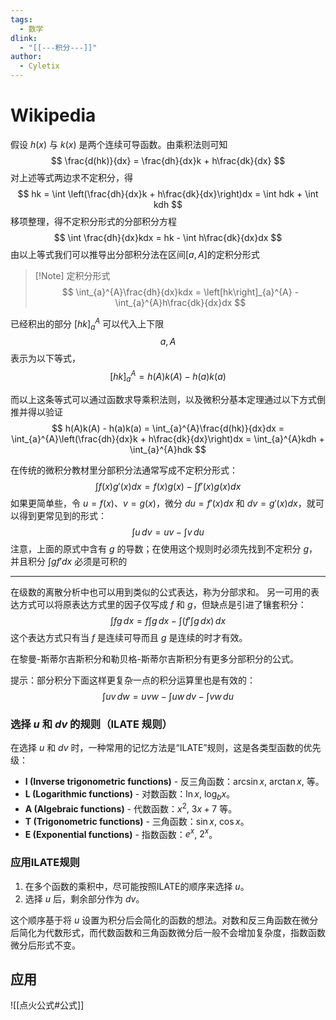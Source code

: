 ```yaml
---
tags:
  - 数学
dlink:
  - "[[---积分---]]"
author:
  - Cyletix
---
```

# Wikipedia
假设 $h(x)$ 与 $k(x)$ 是两个连续可导函数。由乘积法则可知
$$
\frac{d(hk)}{dx} = \frac{dh}{dx}k + h\frac{dk}{dx}
$$
对上述等式两边求不定积分，得
$$
hk = \int \left(\frac{dh}{dx}k + h\frac{dk}{dx}\right)dx = \int hdk + \int kdh
$$
移项整理，得不定积分形式的分部积分方程
$$
\int \frac{dh}{dx}kdx = hk - \int h\frac{dk}{dx}dx
$$
由以上等式我们可以推导出分部积分法在区间$[a, A]$的定积分形式
>[!Note] 定积分形式
> $$
> \int_{a}^{A}\frac{dh}{dx}kdx = \left[hk\right]_{a}^{A} - \int_{a}^{A}h\frac{dk}{dx}dx
> $$

已经积出的部分 $\left[hk\right]_{a}^{A}$ 可以代入上下限
$$a, A$$
表示为以下等式，
$$
\left[hk\right]_{a}^{A} = h(A)k(A) - h(a)k(a)
$$

而以上这条等式可以通过函数求导乘积法则，以及微积分基本定理通过以下方式倒推并得以验证
$$
h(A)k(A) - h(a)k(a) = \int_{a}^{A}\frac{d(hk)}{dx}dx = \int_{a}^{A}\left(\frac{dh}{dx}k + h\frac{dk}{dx}\right)dx = \int_{a}^{A}kdh + \int_{a}^{A}hdk
$$


在传统的微积分教材里分部积分法通常写成不定积分形式：
$$
\int f(x)g'(x)dx = f(x)g(x) - \int f'(x)g(x)dx
$$
如果更简单些，令 $u = f(x)$、$v = g(x)$，微分 $du = f'(x)dx$ 和 $dv = g'(x)dx$，就可以得到更常见到的形式：
$$
\int u\,dv = uv - \int v\,du
$$
注意，上面的原式中含有 $g$ 的导数；在使用这个规则时必须先找到不定积分 $g$，并且积分 $\int gf'dx$ 必须是可积的


---
在级数的离散分析中也可以用到类似的公式表达，称为分部求和。
另一可用的表达方式可以将原表达方式里的因子仅写成 $f$ 和 $g$，但缺点是引进了镶套积分：
$$
\int fg\,dx = f\int g\,dx - \int \left(f' \int g\,dx\right)\,dx
$$
这个表达方式只有当 $f$ 是连续可导而且 $g$ 是连续的时才有效。

在黎曼-斯蒂尔吉斯积分和勒贝格-斯蒂尔吉斯积分有更多分部积分的公式。

提示：部分积分下面这样更复杂一点的积分运算里也是有效的：
$$
\int u v\,dw = uvw - \int uw\,dv - \int vw\,du
$$
### 选择 $u$ 和 $dv$ 的规则（ILATE 规则）

在选择 $u$ 和 $dv$ 时，一种常用的记忆方法是“ILATE”规则，这是各类型函数的优先级：
- **I (Inverse trigonometric functions)** - 反三角函数：$\arcsin x$, $\arctan x$, 等。
- **L (Logarithmic functions)** - 对数函数：$\ln x$, $\log_b x$。
- **A (Algebraic functions)** - 代数函数：$x^2$, $3x + 7$ 等。
- **T (Trigonometric functions)** - 三角函数：$\sin x$, $\cos x$。
- **E (Exponential functions)** - 指数函数：$e^x$, $2^x$。

### 应用ILATE规则

1. 在多个函数的乘积中，尽可能按照ILATE的顺序来选择 $u$。
2. 选择 $u$ 后，剩余部分作为 $dv$。

这个顺序基于将 $u$ 设置为积分后会简化的函数的想法。对数和反三角函数在微分后简化为代数形式，而代数函数和三角函数微分后一般不会增加复杂度，指数函数微分后形式不变。


## 应用
![[点火公式#公式]]
